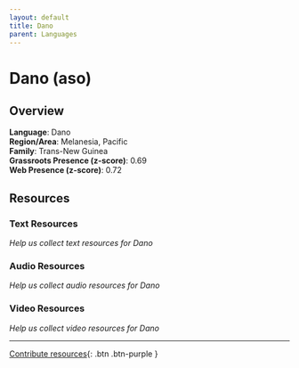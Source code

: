 ```yaml
---
layout: default
title: Dano
parent: Languages
---
```


# Dano (aso)

## Overview

**Language**: Dano  
**Region/Area**: Melanesia, Pacific  
**Family**: Trans-New Guinea  
**Grassroots Presence (z-score)**: 0.69  
**Web Presence (z-score)**: 0.72  

## Resources

### Text Resources
*Help us collect text resources for Dano*

### Audio Resources
*Help us collect audio resources for Dano*

### Video Resources
*Help us collect video resources for Dano*

---

[Contribute resources](https://forms.office.com/e/1SfLJx3u1r){: .btn .btn-purple }
